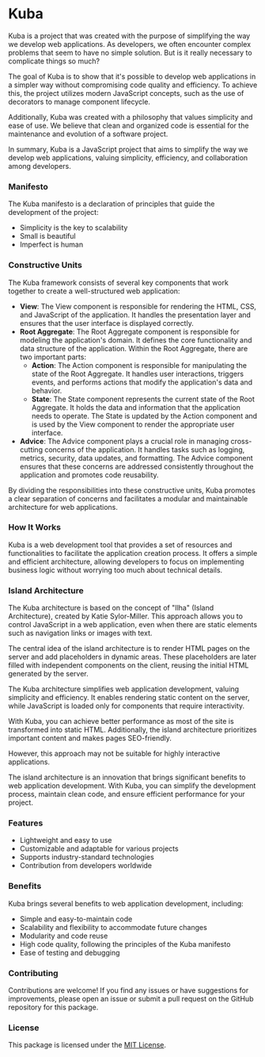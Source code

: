 # Kuba

Kuba is a project that was created with the purpose of simplifying the way we develop web applications. As developers, we often encounter complex problems that seem to have no simple solution. But is it really necessary to complicate things so much?

The goal of Kuba is to show that it's possible to develop web applications in a simpler way without compromising code quality and efficiency. To achieve this, the project utilizes modern JavaScript concepts, such as the use of decorators to manage component lifecycle.

Additionally, Kuba was created with a philosophy that values simplicity and ease of use. We believe that clean and organized code is essential for the maintenance and evolution of a software project.

In summary, Kuba is a JavaScript project that aims to simplify the way we develop web applications, valuing simplicity, efficiency, and collaboration among developers.

### Manifesto

The Kuba manifesto is a declaration of principles that guide the development of the project:

- Simplicity is the key to scalability
- Small is beautiful
- Imperfect is human

### Constructive Units

The Kuba framework consists of several key components that work together to create a well-structured web application:

- **View**: The View component is responsible for rendering the HTML, CSS, and JavaScript of the application. It handles the presentation layer and ensures that the user interface is displayed correctly.
- **Root Aggregate**: The Root Aggregate component is responsible for modeling the application's domain. It defines the core functionality and data structure of the application. Within the Root Aggregate, there are two important parts:
  - **Action**: The Action component is responsible for manipulating the state of the Root Aggregate. It handles user interactions, triggers events, and performs actions that modify the application's data and behavior.
  - **State**: The State component represents the current state of the Root Aggregate. It holds the data and information that the application needs to operate. The State is updated by the Action component and is used by the View component to render the appropriate user interface.
- **Advice**: The Advice component plays a crucial role in managing cross-cutting concerns of the application. It handles tasks such as logging, metrics, security, data updates, and formatting. The Advice component ensures that these concerns are addressed consistently throughout the application and promotes code reusability.

By dividing the responsibilities into these constructive units, Kuba promotes a clear separation of concerns and facilitates a modular and maintainable architecture for web applications.

### How It Works

Kuba is a web development tool that provides a set of resources and functionalities to facilitate the application creation process. It offers a simple and efficient architecture, allowing developers to focus on implementing business logic without worrying too much about technical details.

### Island Architecture

The Kuba architecture is based on the concept of "Ilha" (Island Architecture), created by Katie Sylor-Miller. This approach allows you to control JavaScript in a web application, even when there are static elements such as navigation links or images with text.

The central idea of the island architecture is to render HTML pages on the server and add placeholders in dynamic areas. These placeholders are later filled with independent components on the client, reusing the initial HTML generated by the server.

The Kuba architecture simplifies web application development, valuing simplicity and efficiency. It enables rendering static content on the server, while JavaScript is loaded only for components that require interactivity.

With Kuba, you can achieve better performance as most of the site is transformed into static HTML. Additionally, the island architecture prioritizes important content and makes pages SEO-friendly.

However, this approach may not be suitable for highly interactive applications.

The island architecture is an innovation that brings significant benefits to web application development. With Kuba, you can simplify the development process, maintain clean code, and ensure efficient performance for your project.

### Features

- Lightweight and easy to use
- Customizable and adaptable for various projects
- Supports industry-standard technologies
- Contribution from developers worldwide

### Benefits

Kuba brings several benefits to web application development, including:

- Simple and easy-to-maintain code
- Scalability and flexibility to accommodate future changes
- Modularity and code reuse
- High code quality, following the principles of the Kuba manifesto
- Ease of testing and debugging

### Contributing

Contributions are welcome! If you find any issues or have suggestions for improvements, please open an issue or submit a pull request on the GitHub repository for this package.

### License

This package is licensed under the [MIT License](https://opensource.org/licenses/MIT).
